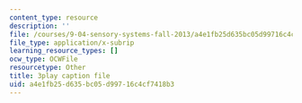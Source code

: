 ```yaml
---
content_type: resource
description: ''
file: /courses/9-04-sensory-systems-fall-2013/a4e1fb25d635bc05d99716c4cf7418b3_9fL2zRnkDdQ.srt
file_type: application/x-subrip
learning_resource_types: []
ocw_type: OCWFile
resourcetype: Other
title: 3play caption file
uid: a4e1fb25-d635-bc05-d997-16c4cf7418b3
---
```

